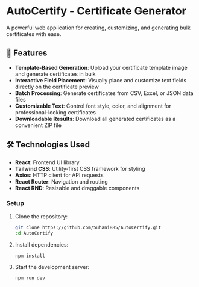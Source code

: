 # AutoCertify - Certificate Generator

A powerful web application for creating, customizing, and generating bulk certificates with ease.

## 🌟 Features

- **Template-Based Generation**: Upload your certificate template image and generate certificates in bulk
- **Interactive Field Placement**: Visually place and customize text fields directly on the certificate preview
- **Batch Processing**: Generate certificates from CSV, Excel, or JSON data files
- **Customizable Text**: Control font style, color, and alignment for professional-looking certificates
- **Downloadable Results**: Download all generated certificates as a convenient ZIP file


## 🛠️ Technologies Used

- **React**: Frontend UI library
- **Tailwind CSS**: Utility-first CSS framework for styling
- **Axios**: HTTP client for API requests
- **React Router**: Navigation and routing
- **React RND**: Resizable and draggable components


### Setup

1. Clone the repository:
   ```bash
   git clone https://github.com/Suhani885/AutoCertify.git
   cd AutoCertify
   ```

2. Install dependencies:
   ```bash
   npm install
   ```

3. Start the development server:
   ```bash
   npm run dev
   ```
